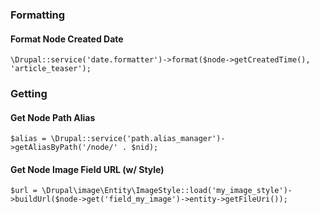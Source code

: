 ### Formatting

#### Format Node Created Date

`\Drupal::service('date.formatter')->format($node->getCreatedTime(), 'article_teaser');`

### Getting

#### Get Node Path Alias

`$alias = \Drupal::service('path.alias_manager')->getAliasByPath('/node/' . $nid);`

#### Get Node Image Field URL (w/ Style)

`$url = \Drupal\image\Entity\ImageStyle::load('my_image_style')->buildUrl($node->get('field_my_image')->entity->getFileUri());`

